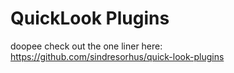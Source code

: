 # QuickLook Plugins
doopee check out the one liner here: https://github.com/sindresorhus/quick-look-plugins

